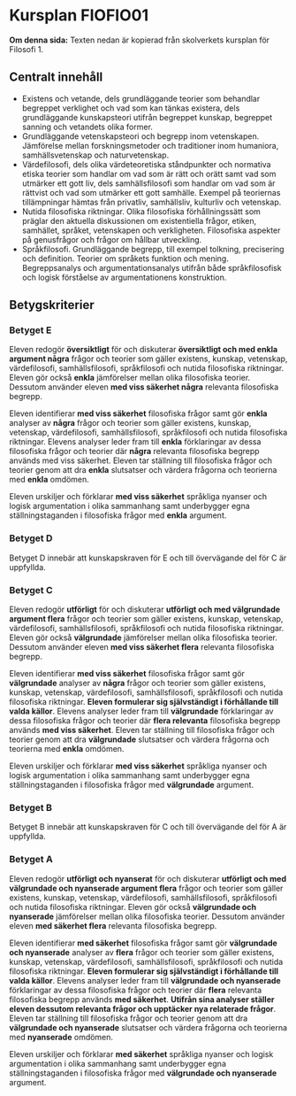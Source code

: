 # Kursplan FIOFIO01

**Om denna sida:** Texten nedan är kopierad från skolverkets kursplan för Filosofi 1. <!--Eventuella kommentarer från mig är skrivna inom rutor. -->

## Centralt innehåll

- Existens och vetande, dels grundläggande teorier som behandlar begreppet verklighet och vad som kan tänkas existera, dels grundläggande kunskapsteori utifrån begreppet kunskap, begreppet sanning och vetandets olika former.
- Grundläggande vetenskapsteori och begrepp inom vetenskapen. Jämförelse mellan forskningsmetoder och traditioner inom humaniora, samhällsvetenskap och naturvetenskap.
- Värdefilosofi, dels olika värdeteoretiska ståndpunkter och normativa etiska teorier som handlar om vad som är rätt och orätt samt vad som utmärker ett gott liv, dels samhällsfilosofi som handlar om vad som är rättvist och vad som utmärker ett gott samhälle. Exempel på teoriernas tillämpningar hämtas från privatliv, samhällsliv, kulturliv och vetenskap.
- Nutida filosofiska riktningar. Olika filosofiska förhållningssätt som präglar den aktuella diskussionen om existentiella frågor, etiken, samhället, språket, vetenskapen och verkligheten. Filosofiska aspekter på genusfrågor och frågor om hållbar utveckling.
- Språkfilosofi. Grundläggande begrepp, till exempel tolkning, precisering och definition. Teorier om språkets funktion och mening. Begreppsanalys och argumentationsanalys utifrån både språkfilosofisk och logisk förståelse av argumentationens konstruktion.

## Betygskriterier

### Betyget E

Eleven redogör **översiktligt** för och diskuterar **översiktligt och med enkla argument några** frågor och teorier som gäller existens, kunskap, vetenskap, värdefilosofi, samhällsfilosofi, språkfilosofi och nutida filosofiska riktningar. Eleven gör också **enkla** jämförelser mellan olika filosofiska teorier. Dessutom använder eleven **med viss säkerhet några** relevanta filosofiska begrepp.

Eleven identifierar **med viss säkerhet** filosofiska frågor samt gör **enkla** analyser av **några** frågor och teorier som gäller existens, kunskap, vetenskap, värdefilosofi, samhällsfilosofi, språkfilosofi och nutida filosofiska riktningar. Elevens analyser leder fram till **enkla** förklaringar av dessa filosofiska frågor och teorier där **några** relevanta filosofiska begrepp används med viss säkerhet. Eleven tar ställning till filosofiska frågor och teorier genom att dra **enkla** slutsatser och värdera frågorna och teorierna med **enkla** omdömen.

Eleven urskiljer och förklarar **med viss säkerhet** språkliga nyanser och logisk argumentation i olika sammanhang samt underbygger egna ställningstaganden i filosofiska frågor med **enkla** argument.

### Betyget D

Betyget D innebär att kunskapskraven för E och till övervägande del för C är uppfyllda.

### Betyget C

Eleven redogör **utförligt** för och diskuterar **utförligt och med välgrundade argument flera** frågor och teorier som gäller existens, kunskap, vetenskap, värdefilosofi, samhällsfilosofi, språkfilosofi och nutida filosofiska riktningar. Eleven gör också **välgrundade** jämförelser mellan olika filosofiska teorier. Dessutom använder eleven **med viss säkerhet flera** relevanta filosofiska begrepp.

Eleven identifierar **med viss säkerhet** filosofiska frågor samt gör **välgrundade** analyser av **några** frågor och teorier som gäller existens, kunskap, vetenskap, värdefilosofi, samhällsfilosofi, språkfilosofi och nutida filosofiska riktningar. **Eleven formulerar sig självständigt i förhållande till valda källor**. Elevens analyser leder fram till **välgrundade** förklaringar av dessa filosofiska frågor och teorier där **flera relevanta** filosofiska begrepp används **med viss säkerhet**. Eleven tar ställning till filosofiska frågor och teorier genom att dra **välgrundade** slutsatser och värdera frågorna och teorierna med **enkla** omdömen.

Eleven urskiljer och förklarar **med viss säkerhet** språkliga nyanser och logisk argumentation i olika sammanhang samt underbygger egna ställningstaganden i filosofiska frågor med **välgrundade** argument.

### Betyget B

Betyget B innebär att kunskapskraven för C och till övervägande del för A är uppfyllda.

### Betyget A

Eleven redogör **utförligt och nyanserat** för och diskuterar **utförligt och med välgrundade och nyanserade argument flera** frågor och teorier som gäller existens, kunskap, vetenskap, värdefilosofi, samhällsfilosofi, språkfilosofi och nutida filosofiska riktningar. Eleven gör också **välgrundade och nyanserade** jämförelser mellan olika filosofiska teorier. Dessutom använder eleven **med säkerhet flera** relevanta filosofiska begrepp.

Eleven identifierar **med säkerhet** filosofiska frågor samt gör **välgrundade och nyanserade** analyser av **flera** frågor och teorier som gäller existens, kunskap, vetenskap, värdefilosofi, samhällsfilosofi, språkfilosofi och nutida filosofiska riktningar. **Eleven formulerar sig självständigt i förhållande till valda källor**. Elevens analyser leder fram till **välgrundade och nyanserade** förklaringar av dessa filosofiska frågor och teorier där **flera** relevanta filosofiska begrepp används **med säkerhet**. **Utifrån sina analyser ställer eleven dessutom relevanta frågor och upptäcker nya relaterade frågor**. Eleven tar ställning till filosofiska frågor och teorier genom att dra **välgrundade och nyanserade** slutsatser och värdera frågorna och teorierna med **nyanserade** omdömen.

Eleven urskiljer och förklarar **med säkerhet** språkliga nyanser och logisk argumentation i olika sammanhang samt underbygger egna ställningstaganden i filosofiska frågor med **välgrundade och nyanserade** argument.
